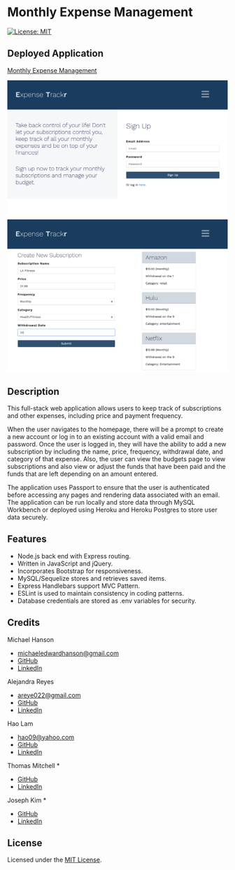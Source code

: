 # Monthly Expense Management
[![License: MIT](https://img.shields.io/badge/License-MIT-yellow.svg)](https://opensource.org/licenses/MIT)

## Deployed Application

[Monthly Expense Management](https://monthly-expense-management.herokuapp.com/)

![Screenshot of Application](./public/img/expensetracker.jpg)
![Screenshot of Application](./public/img/expensetracker2.jpg)

## Description 

This full-stack web application allows users to keep track of subscriptions and other expenses, including price and payment frequency.

When the user navigates to the homepage, there will be a prompt to create a new account or log in to an existing account with a valid email and password. Once the user is logged in, they will have the ability to add a new subscription by including the name, price, frequency, withdrawal date, and category of that expense. Also, the user can view the budgets page to view subscriptions and also view or adjust the funds that have been paid and the funds that are left depending on an amount entered.

The application uses Passport to ensure that the user is authenticated before accessing any pages and rendering data associated with an email. The application can be run locally and store data through MySQL Workbench or deployed using Heroku and Heroku Postgres to store user data securely.

## Features

* Node.js back end with Express routing. 
* Written in JavaScript and jQuery. 
* Incorporates Bootstrap for responsiveness. 
* MySQL/Sequelize stores and retrieves saved items. 
* Express Handlebars support MVC Pattern. 
* ESLint is used to maintain consistency in coding patterns.
* Database credentials are stored as .env variables for security.

## Credits

Michael Hanson
* michaeledwardhanson@gmail.com
* [GitHub](https://github.com/mhans003)
* [LinkedIn](https://www.linkedin.com/in/michaeledwardhanson/)

Alejandra Reyes
* areye022@gmail.com
* [GitHub](https://github.com/areye022)
* [LinkedIn](https://www.linkedin.com/in/alejandrareyes022/)

Hao Lam
* hao09@yahoo.com
* [GitHub](https://github.com/mhans003)
* [LinkedIn](https://www.linkedin.com/in/hao-lam-0ba9744a/)

Thomas Mitchell
* 
* [GitHub](https://github.com/mitch-t)
* [LinkedIn]()

Joseph Kim
* 
* [GitHub](https://github.com/jkjoeeekim)
* [LinkedIn]()

## License 

Licensed under the [MIT License](./LICENSE.txt).